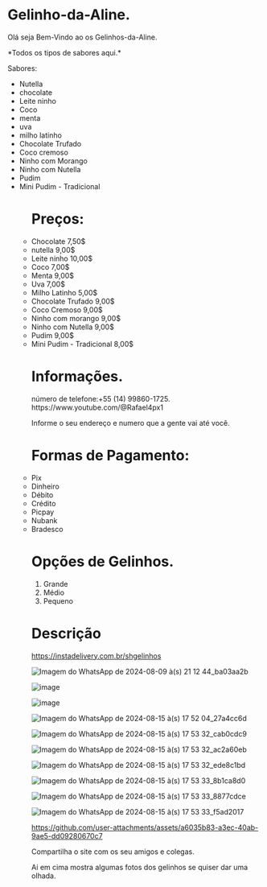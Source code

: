 # Gelinho-da-Aline.

<p><div class="cointeiner mt-5"><p>
Olá seja Bem-Vindo ao os Gelinhos-da-Aline.
<p>*Todos os tipos de sabores aqui.*</p>

  Sabores:

<ul>
  <li>Nutella</li>
  <li>chocolate</li>
  <li>Leite ninho</li>
  <li>Coco</li>
  <li>menta</li>
  <li>uva</li>
  <li>milho latinho</li>
  <li>Chocolate Trufado</li>
  <li>Coco cremoso</li>
  <li>Ninho com Morango</li>
  <li>Ninho com Nutella</li>
  <li>Pudim</li>
  <li>Mini Pudim - Tradicional</li>
<ul>
  
# Preços:

<li>Chocolate 7,50$</li>
<li>nutella 9,00$</li>
<li>Leite ninho 10,00$</li>
<li>Coco 7,00$</li>
<li>Menta 9,00$</li>
<li>Uva 7,00$</li>
<li>Milho Latinho 5,00$</li>
<li>Chocolate Trufado 9,00$</li>
<li>Coco Cremoso 9,00$</li>
<li>Ninho com morango 9,00$</li>
<li>Ninho com Nutella 9,00$</li>
<li>Pudim 9,00$</li>
<li>Mini Pudim - Tradicional 8,00$</li>

 # Informações.
 
<div>número de telefone:+55 (14)  99860-1725.</div>
https://www.youtube.com/@Rafael4px1

Informe o seu endereço e numero que a gente vai até você.

# Formas de Pagamento:

<li>Pix</li>
<li>Dinheiro</li>
<li>Débito</li>
<li>Crédito</li>
<li>Picpay</li>
<li>Nubank</li>
<li>Bradesco</li>


# Opções de Gelinhos.


<ol type="1">
  
  <li>Grande</li>
  <li>Médio</li>
  <li>Pequeno</li>
  
</ol>

# Descrição
https://instadelivery.com.br/shgelinhos

![Imagem do WhatsApp de 2024-08-09 à(s) 21 12 44_ba03aa2b](https://github.com/user-attachments/assets/f44a6a72-c1e2-48be-9ff1-7295cc6d7613)

![image](https://github.com/user-attachments/assets/487ab66b-ce5f-479d-be61-6ad2f53c7ba8)

![image](https://github.com/user-attachments/assets/a57a20d3-7fa7-4945-a011-dbee9f58875e)

![Imagem do WhatsApp de 2024-08-15 à(s) 17 52 04_27a4cc6d](https://github.com/user-attachments/assets/9c89e98e-3c36-412d-b5e7-a88b4d4aee06)

![Imagem do WhatsApp de 2024-08-15 à(s) 17 53 32_cab0cdc9](https://github.com/user-attachments/assets/51884518-d92c-4c30-be77-3eee78d634fd)

![Imagem do WhatsApp de 2024-08-15 à(s) 17 53 32_ac2a60eb](https://github.com/user-attachments/assets/80595738-8fca-4d3b-9d88-4c509e26460a)

![Imagem do WhatsApp de 2024-08-15 à(s) 17 53 32_ede8c1bd](https://github.com/user-attachments/assets/a26142b3-bdee-480b-8653-580e34942dbf)

![Imagem do WhatsApp de 2024-08-15 à(s) 17 53 33_8b1ca8d0](https://github.com/user-attachments/assets/46a62d78-fc1c-469a-8417-edd4522120c9)

![Imagem do WhatsApp de 2024-08-15 à(s) 17 53 33_8877cdce](https://github.com/user-attachments/assets/ae16b6e4-6114-42c8-9c81-aff7e482ac0a)

![Imagem do WhatsApp de 2024-08-15 à(s) 17 53 33_f5ad2017](https://github.com/user-attachments/assets/554aa153-019e-4944-a694-4d95e2222eb0)




https://github.com/user-attachments/assets/a6035b83-a3ec-40ab-9ae5-dd09280670c7


Compartilha o site com os seu amigos e colegas.


Ai em cima mostra algumas fotos dos gelinhos se quiser dar uma olhada.
